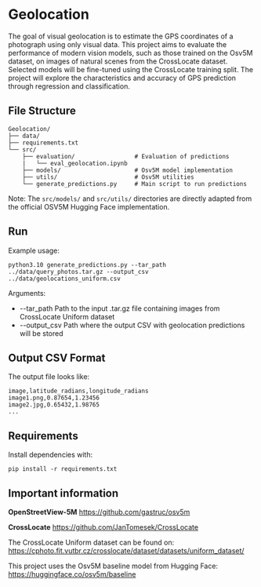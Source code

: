 # Geolocation

The goal of visual geolocation is to estimate the GPS coordinates of a photograph using only visual data. This project aims to evaluate the performance of modern vision models, such as those trained on the Osv5M dataset, on images of natural scenes from the CrossLocate dataset. Selected models will be fine-tuned using the CrossLocate training split. The project will explore the characteristics and accuracy of GPS prediction through regression and classification.  

## File Structure

    Geolocation/
    ├── data/                  
    ├── requirements.txt        
    └── src/
        ├── evaluation/                 # Evaluation of predictions
        |   └── eval_geolocation.ipynb
        ├── models/                     # Osv5M model implementation
        ├── utils/                      # Osv5M utilities
        └── generate_predictions.py     # Main script to run predictions

Note: The `src/models/` and `src/utils/` directories are directly adapted from the official OSV5M Hugging Face implementation.

## Run

Example usage:

    python3.10 generate_predictions.py --tar_path ../data/query_photos.tar.gz --output_csv ../data/geolocations_uniform.csv

Arguments:

- --tar_path       Path to the input .tar.gz file containing images from CrossLocate Uniform dataset
- --output_csv     Path where the output CSV with geolocation predictions will be stored

## Output CSV Format

The output file looks like:

    image,latitude_radians,longitude_radians
    image1.png,0.87654,1.23456
    image2.jpg,0.65432,1.98765
    ...

## Requirements

Install dependencies with:

    pip install -r requirements.txt

## Important information

**OpenStreetView-5M** https://github.com/gastruc/osv5m

**CrossLocate** https://github.com/JanTomesek/CrossLocate

The CrossLocate Uniform dataset can be found on: 
https://cphoto.fit.vutbr.cz/crosslocate/dataset/datasets/uniform_dataset/

This project uses the Osv5M baseline model from Hugging Face:
https://huggingface.co/osv5m/baseline
